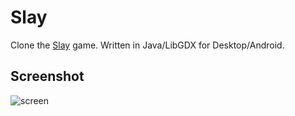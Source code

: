 # Slay

Clone the [Slay](http://www.windowsgames.co.uk/slay.html) game. Written in Java/LibGDX for Desktop/Android.

## Screenshot

![screen](https://user-images.githubusercontent.com/30930211/58505657-c232ed00-818d-11e9-9291-55e514dfdcdb.png)
